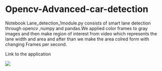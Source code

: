 # Opencv-Advanced-car-detection
Notebook Lane_detection_1module.py consists of smart lane detection through opencv ,numpy and pandas.We applied color frames to gray images and
then make region of interest from video which represents the lane width and area and after than we make the area colred form with changing Frames per second.

Link to the application


![](https://www.youtube.com/watch?v=epk0rAOB7ak)

